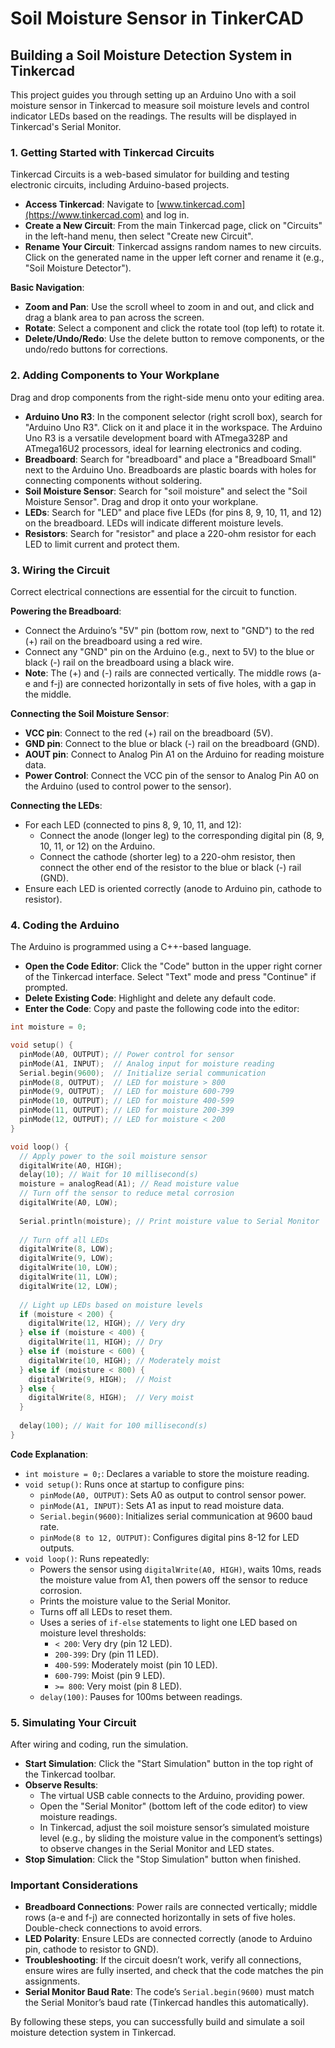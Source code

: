 # Soil Moisture Sensor in TinkerCAD
## Building a Soil Moisture Detection System in Tinkercad

This project guides you through setting up an Arduino Uno with a soil moisture sensor in Tinkercad to measure soil moisture levels and control indicator LEDs based on the readings. The results will be displayed in Tinkercad's Serial Monitor.

### 1. Getting Started with Tinkercad Circuits

Tinkercad Circuits is a web-based simulator for building and testing electronic circuits, including Arduino-based projects.

- **Access Tinkercad**: Navigate to [www.tinkercad.com](https://www.tinkercad.com) and log in.
- **Create a New Circuit**: From the main Tinkercad page, click on "Circuits" in the left-hand menu, then select "Create new Circuit".
- **Rename Your Circuit**: Tinkercad assigns random names to new circuits. Click on the generated name in the upper left corner and rename it (e.g., "Soil Moisture Detector").

**Basic Navigation**:
- **Zoom and Pan**: Use the scroll wheel to zoom in and out, and click and drag a blank area to pan across the screen.
- **Rotate**: Select a component and click the rotate tool (top left) to rotate it.
- **Delete/Undo/Redo**: Use the delete button to remove components, or the undo/redo buttons for corrections.

### 2. Adding Components to Your Workplane

Drag and drop components from the right-side menu onto your editing area.

- **Arduino Uno R3**: In the component selector (right scroll box), search for "Arduino Uno R3". Click on it and place it in the workspace. The Arduino Uno R3 is a versatile development board with ATmega328P and ATmega16U2 processors, ideal for learning electronics and coding.
- **Breadboard**: Search for "breadboard" and place a "Breadboard Small" next to the Arduino Uno. Breadboards are plastic boards with holes for connecting components without soldering.
- **Soil Moisture Sensor**: Search for "soil moisture" and select the "Soil Moisture Sensor". Drag and drop it onto your workplane.
- **LEDs**: Search for "LED" and place five LEDs (for pins 8, 9, 10, 11, and 12) on the breadboard. LEDs will indicate different moisture levels.
- **Resistors**: Search for "resistor" and place a 220-ohm resistor for each LED to limit current and protect them.

### 3. Wiring the Circuit

Correct electrical connections are essential for the circuit to function.

**Powering the Breadboard**:
- Connect the Arduino’s "5V" pin (bottom row, next to "GND") to the red (+) rail on the breadboard using a red wire.
- Connect any "GND" pin on the Arduino (e.g., next to 5V) to the blue or black (-) rail on the breadboard using a black wire.
- **Note**: The (+) and (-) rails are connected vertically. The middle rows (a-e and f-j) are connected horizontally in sets of five holes, with a gap in the middle.

**Connecting the Soil Moisture Sensor**:
- **VCC pin**: Connect to the red (+) rail on the breadboard (5V).
- **GND pin**: Connect to the blue or black (-) rail on the breadboard (GND).
- **AOUT pin**: Connect to Analog Pin A1 on the Arduino for reading moisture data.
- **Power Control**: Connect the VCC pin of the sensor to Analog Pin A0 on the Arduino (used to control power to the sensor).

**Connecting the LEDs**:
- For each LED (connected to pins 8, 9, 10, 11, and 12):
  - Connect the anode (longer leg) to the corresponding digital pin (8, 9, 10, 11, or 12) on the Arduino.
  - Connect the cathode (shorter leg) to a 220-ohm resistor, then connect the other end of the resistor to the blue or black (-) rail (GND).
- Ensure each LED is oriented correctly (anode to Arduino pin, cathode to resistor).

### 4. Coding the Arduino

The Arduino is programmed using a C++-based language.

- **Open the Code Editor**: Click the "Code" button in the upper right corner of the Tinkercad interface. Select "Text" mode and press "Continue" if prompted.
- **Delete Existing Code**: Highlight and delete any default code.
- **Enter the Code**: Copy and paste the following code into the editor:

```cpp
int moisture = 0;

void setup() {
  pinMode(A0, OUTPUT); // Power control for sensor
  pinMode(A1, INPUT);  // Analog input for moisture reading
  Serial.begin(9600);  // Initialize serial communication
  pinMode(8, OUTPUT);  // LED for moisture > 800
  pinMode(9, OUTPUT);  // LED for moisture 600-799
  pinMode(10, OUTPUT); // LED for moisture 400-599
  pinMode(11, OUTPUT); // LED for moisture 200-399
  pinMode(12, OUTPUT); // LED for moisture < 200
}

void loop() {
  // Apply power to the soil moisture sensor
  digitalWrite(A0, HIGH);
  delay(10); // Wait for 10 millisecond(s)
  moisture = analogRead(A1); // Read moisture value
  // Turn off the sensor to reduce metal corrosion
  digitalWrite(A0, LOW);
  
  Serial.println(moisture); // Print moisture value to Serial Monitor
  
  // Turn off all LEDs
  digitalWrite(8, LOW);
  digitalWrite(9, LOW);
  digitalWrite(10, LOW);
  digitalWrite(11, LOW);
  digitalWrite(12, LOW);
  
  // Light up LEDs based on moisture levels
  if (moisture < 200) {
    digitalWrite(12, HIGH); // Very dry
  } else if (moisture < 400) {
    digitalWrite(11, HIGH); // Dry
  } else if (moisture < 600) {
    digitalWrite(10, HIGH); // Moderately moist
  } else if (moisture < 800) {
    digitalWrite(9, HIGH);  // Moist
  } else {
    digitalWrite(8, HIGH);  // Very moist
  }
  
  delay(100); // Wait for 100 millisecond(s)
}
```

**Code Explanation**:
- `int moisture = 0;`: Declares a variable to store the moisture reading.
- `void setup()`: Runs once at startup to configure pins:
  - `pinMode(A0, OUTPUT)`: Sets A0 as output to control sensor power.
  - `pinMode(A1, INPUT)`: Sets A1 as input to read moisture data.
  - `Serial.begin(9600)`: Initializes serial communication at 9600 baud rate.
  - `pinMode(8 to 12, OUTPUT)`: Configures digital pins 8-12 for LED outputs.
- `void loop()`: Runs repeatedly:
  - Powers the sensor using `digitalWrite(A0, HIGH)`, waits 10ms, reads the moisture value from A1, then powers off the sensor to reduce corrosion.
  - Prints the moisture value to the Serial Monitor.
  - Turns off all LEDs to reset them.
  - Uses a series of `if-else` statements to light one LED based on moisture level thresholds:
    - `< 200`: Very dry (pin 12 LED).
    - `200-399`: Dry (pin 11 LED).
    - `400-599`: Moderately moist (pin 10 LED).
    - `600-799`: Moist (pin 9 LED).
    - `>= 800`: Very moist (pin 8 LED).
  - `delay(100)`: Pauses for 100ms between readings.

### 5. Simulating Your Circuit

After wiring and coding, run the simulation.

- **Start Simulation**: Click the "Start Simulation" button in the top right of the Tinkercad toolbar.
- **Observe Results**:
  - The virtual USB cable connects to the Arduino, providing power.
  - Open the "Serial Monitor" (bottom left of the code editor) to view moisture readings.
  - In Tinkercad, adjust the soil moisture sensor’s simulated moisture level (e.g., by sliding the moisture value in the component’s settings) to observe changes in the Serial Monitor and LED states.
- **Stop Simulation**: Click the "Stop Simulation" button when finished.

### Important Considerations

- **Breadboard Connections**: Power rails are connected vertically; middle rows (a-e and f-j) are connected horizontally in sets of five holes. Double-check connections to avoid errors.
- **LED Polarity**: Ensure LEDs are connected correctly (anode to Arduino pin, cathode to resistor to GND).
- **Troubleshooting**: If the circuit doesn’t work, verify all connections, ensure wires are fully inserted, and check that the code matches the pin assignments.
- **Serial Monitor Baud Rate**: The code’s `Serial.begin(9600)` must match the Serial Monitor’s baud rate (Tinkercad handles this automatically).

By following these steps, you can successfully build and simulate a soil moisture detection system in Tinkercad.